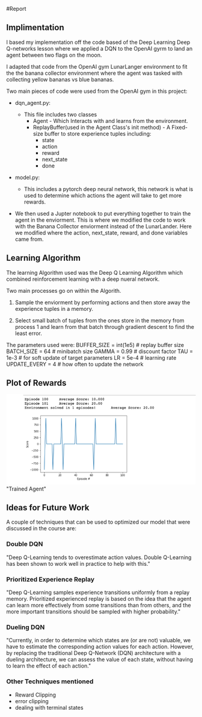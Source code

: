 #Report

## Implimentation
I based my implementation off the code based of the Deep Learning Deep Q-networks lesson where we applied a DQN to the OpenAI gyrm to land an agent between two flags on the moon.

I adapted that code from the OpenAI gym LunarLanger environment to fit the the banana collector environment where the agent was tasked with collecting yellow bananas vs blue bananas.

Two main pieces of code were used from the OpenAI gym in this project:
* dqn_agent.py:
    * This file includes two classes
        * Agent - Which Interacts with and learns from the environment.
        * ReplayBuffer(used in the Agent Class's init method) - A Fixed-size buffer to store experience tuples including:
            * state
            * action
            * reward
            * next_state
            * done

* model.py:
    * This includes a pytorch deep neural network, this network is what is used to determine which actions the agent will take to get more rewards.

* We then used a Jupter notebook to put everything together to train the agent in the enviorment. This is where we modified the code to work with the Banana Collector enviorment instead of the LunarLander. Here we modified where the action, next_state, reward, and done variables came from.

## Learning Algorithm
The learning Algorithm used was the Deep Q Learning Algorithm which combined reinforcement learning with a deep nueral network.

Two main processes go on within the Algorith.

1. Sample the enviorment by performing actions and then store away the experience tuples in a memory.

2. Select small batch of tuples from the ones store in the memory from process 1 and learn from that batch through gradient descent to find the least error.

The parameters used were:
BUFFER_SIZE = int(1e5)  # replay buffer size
BATCH_SIZE = 64         # minibatch size
GAMMA = 0.99            # discount factor
TAU = 1e-3              # for soft update of target parameters
LR = 5e-4               # learning rate
UPDATE_EVERY = 4        # how often to update the network



## Plot of Rewards
![GitHub Logo](chart.png)"Trained Agent"


## Ideas for Future Work
A couple of techniques that can be used to optimized our model that were discussed in the course are:

### Double DQN
"Deep Q-Learning tends to overestimate action values. Double Q-Learning has been shown to work well in practice to help with this."

### Prioritized Experience Replay
"Deep Q-Learning samples experience transitions uniformly from a replay memory. Prioritized experienced replay is based on the idea that the agent can learn more effectively from some transitions than from others, and the more important transitions should be sampled with higher probability."

### Dueling DQN
"Currently, in order to determine which states are (or are not) valuable, we have to estimate the corresponding action values for each action. However, by replacing the traditional Deep Q-Network (DQN) architecture with a dueling architecture, we can assess the value of each state, without having to learn the effect of each action."

### Other Techniques mentioned
* Reward Clipping
* error clipping
* dealing with terminal states
